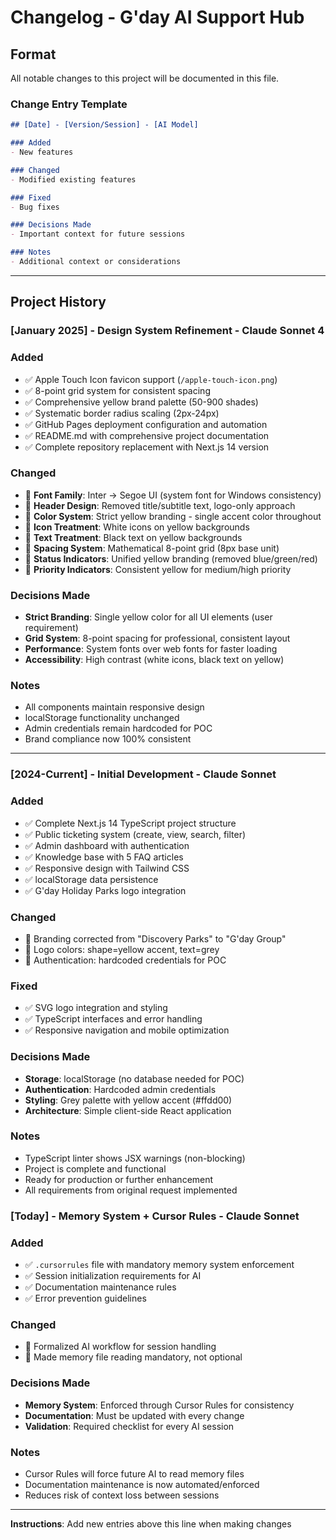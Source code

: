 # Changelog - G'day AI Support Hub

## Format
All notable changes to this project will be documented in this file.

### Change Entry Template
```markdown
## [Date] - [Version/Session] - [AI Model]

### Added
- New features

### Changed  
- Modified existing features

### Fixed
- Bug fixes

### Decisions Made
- Important context for future sessions

### Notes
- Additional context or considerations
```

---

## Project History

### [January 2025] - Design System Refinement - Claude Sonnet 4

### Added
- ✅ Apple Touch Icon favicon support (`/apple-touch-icon.png`)
- ✅ 8-point grid system for consistent spacing
- ✅ Comprehensive yellow brand palette (50-900 shades)
- ✅ Systematic border radius scaling (2px-24px)
- ✅ GitHub Pages deployment configuration and automation
- ✅ README.md with comprehensive project documentation
- ✅ Complete repository replacement with Next.js 14 version

### Changed
- 🔄 **Font Family**: Inter → Segoe UI (system font for Windows consistency)
- 🔄 **Header Design**: Removed title/subtitle text, logo-only approach
- 🔄 **Color System**: Strict yellow branding - single accent color throughout
- 🔄 **Icon Treatment**: White icons on yellow backgrounds
- 🔄 **Text Treatment**: Black text on yellow backgrounds
- 🔄 **Spacing System**: Mathematical 8-point grid (8px base unit)
- 🔄 **Status Indicators**: Unified yellow branding (removed blue/green/red)
- 🔄 **Priority Indicators**: Consistent yellow for medium/high priority

### Decisions Made
- **Strict Branding**: Single yellow color for all UI elements (user requirement)
- **Grid System**: 8-point spacing for professional, consistent layout
- **Performance**: System fonts over web fonts for faster loading
- **Accessibility**: High contrast (white icons, black text on yellow)

### Notes
- All components maintain responsive design
- localStorage functionality unchanged
- Admin credentials remain hardcoded for POC
- Brand compliance now 100% consistent

---

### [2024-Current] - Initial Development - Claude Sonnet

### Added
- ✅ Complete Next.js 14 TypeScript project structure
- ✅ Public ticketing system (create, view, search, filter)
- ✅ Admin dashboard with authentication
- ✅ Knowledge base with 5 FAQ articles
- ✅ Responsive design with Tailwind CSS
- ✅ localStorage data persistence
- ✅ G'day Holiday Parks logo integration

### Changed
- 🔄 Branding corrected from "Discovery Parks" to "G'day Group"
- 🔄 Logo colors: shape=yellow accent, text=grey
- 🔄 Authentication: hardcoded credentials for POC

### Fixed
- ✅ SVG logo integration and styling
- ✅ TypeScript interfaces and error handling
- ✅ Responsive navigation and mobile optimization

### Decisions Made
- **Storage**: localStorage (no database needed for POC)
- **Authentication**: Hardcoded admin credentials
- **Styling**: Grey palette with yellow accent (#ffdd00)
- **Architecture**: Simple client-side React application

### Notes
- TypeScript linter shows JSX warnings (non-blocking)
- Project is complete and functional
- Ready for production or further enhancement
- All requirements from original request implemented

### [Today] - Memory System + Cursor Rules - Claude Sonnet

### Added
- ✅ `.cursorrules` file with mandatory memory system enforcement
- ✅ Session initialization requirements for AI
- ✅ Documentation maintenance rules
- ✅ Error prevention guidelines

### Changed
- 🔄 Formalized AI workflow for session handling
- 🔄 Made memory file reading mandatory, not optional

### Decisions Made
- **Memory System**: Enforced through Cursor Rules for consistency
- **Documentation**: Must be updated with every change
- **Validation**: Required checklist for every AI session

### Notes
- Cursor Rules will force future AI to read memory files
- Documentation maintenance is now automated/enforced
- Reduces risk of context loss between sessions

---

**Instructions**: Add new entries above this line when making changes 
